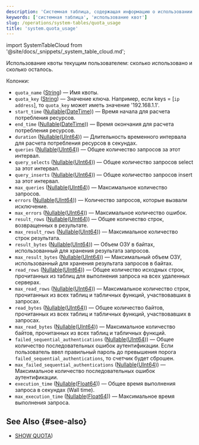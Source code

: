 ```yaml
---
description: 'Системная таблица, содержащая информацию о использовании квот текущим пользователем, например, сколько квоты использовано и сколько осталось.'
keywords: ['системная таблица', 'использование квот']
slug: /operations/system-tables/quota_usage
title: 'system.quota_usage'
---
```


import SystemTableCloud from '@site/docs/_snippets/_system_table_cloud.md';

<SystemTableCloud/>

Использование квоты текущим пользователем: сколько использовано и сколько осталось.

Колонки:
- `quota_name` ([String](../../sql-reference/data-types/string.md)) — Имя квоты.
- `quota_key` ([String](../../sql-reference/data-types/string.md)) — Значение ключа. Например, если keys = \[`ip address`\], то `quota_key` может иметь значение '192.168.1.1'.
- `start_time` ([Nullable](../../sql-reference/data-types/nullable.md)([DateTime](../../sql-reference/data-types/datetime.md))) — Время начала для расчета потребления ресурсов.
- `end_time` ([Nullable](../../sql-reference/data-types/nullable.md)([DateTime](../../sql-reference/data-types/datetime.md))) — Время окончания для расчета потребления ресурсов.
- `duration` ([Nullable](../../sql-reference/data-types/nullable.md)([UInt64](../../sql-reference/data-types/int-uint.md))) — Длительность временного интервала для расчета потребления ресурсов в секундах.
- `queries` ([Nullable](../../sql-reference/data-types/nullable.md)([UInt64](../../sql-reference/data-types/int-uint.md))) — Общее количество запросов за этот интервал.
- `query_selects` ([Nullable](../../sql-reference/data-types/nullable.md)([UInt64](../../sql-reference/data-types/int-uint.md))) — Общее количество запросов select за этот интервал.
- `query_inserts` ([Nullable](../../sql-reference/data-types/nullable.md)([UInt64](../../sql-reference/data-types/int-uint.md))) — Общее количество запросов insert за этот интервал.
- `max_queries` ([Nullable](../../sql-reference/data-types/nullable.md)([UInt64](../../sql-reference/data-types/int-uint.md))) — Максимальное количество запросов.
- `errors` ([Nullable](../../sql-reference/data-types/nullable.md)([UInt64](../../sql-reference/data-types/int-uint.md))) — Количество запросов, которые вызвали исключение.
- `max_errors` ([Nullable](../../sql-reference/data-types/nullable.md)([UInt64](../../sql-reference/data-types/int-uint.md))) — Максимальное количество ошибок.
- `result_rows` ([Nullable](../../sql-reference/data-types/nullable.md)([UInt64](../../sql-reference/data-types/int-uint.md))) — Общее количество строк, возвращенных в результате.
- `max_result_rows` ([Nullable](../../sql-reference/data-types/nullable.md)([UInt64](../../sql-reference/data-types/int-uint.md))) — Максимальное количество строк результата.
- `result_bytes` ([Nullable](../../sql-reference/data-types/nullable.md)([UInt64](../../sql-reference/data-types/int-uint.md))) — Объем ОЗУ в байтах, использованный для хранения результата запросов.
- `max_result_bytes` ([Nullable](../../sql-reference/data-types/nullable.md)([UInt64](../../sql-reference/data-types/int-uint.md))) — Максимальный объем ОЗУ, использованный для хранения результата запросов в байтах.
- `read_rows` ([Nullable](../../sql-reference/data-types/nullable.md)([UInt64](../../sql-reference/data-types/int-uint.md))) — Общее количество исходных строк, прочитанных из таблиц для выполнения запроса на всех удаленных серверах.
- `max_read_rows` ([Nullable](../../sql-reference/data-types/nullable.md)([UInt64](../../sql-reference/data-types/int-uint.md))) — Максимальное количество строк, прочитанных из всех таблиц и табличных функций, участвовавших в запросах.
- `read_bytes` ([Nullable](../../sql-reference/data-types/nullable.md)([UInt64](../../sql-reference/data-types/int-uint.md))) — Общее количество байтов, прочитанных из всех таблиц и табличных функций, участвовавших в запросах.
- `max_read_bytes` ([Nullable](../../sql-reference/data-types/nullable.md)([UInt64](../../sql-reference/data-types/int-uint.md))) — Максимальное количество байтов, прочитанных из всех таблиц и табличных функций.
- `failed_sequential_authentications` ([Nullable](../../sql-reference/data-types/nullable.md)([UInt64](../../sql-reference/data-types/float.md))) — Общее количество последовательных ошибок аутентификации. Если пользователь ввел правильный пароль до превышения порога `failed_sequential_authentications`, то счетчик будет сброшен.
- `max_failed_sequential_authentications` ([Nullable](../../sql-reference/data-types/nullable.md)([UInt64](../../sql-reference/data-types/float.md))) — Максимальное количество последовательных ошибок аутентификации.
- `execution_time` ([Nullable](../../sql-reference/data-types/nullable.md)([Float64](../../sql-reference/data-types/float.md))) — Общее время выполнения запроса в секундах (Wall time).
- `max_execution_time` ([Nullable](../../sql-reference/data-types/nullable.md)([Float64](../../sql-reference/data-types/float.md))) — Максимальное время выполнения запроса.

## See Also {#see-also}

- [SHOW QUOTA](/sql-reference/statements/show#show-quota))
